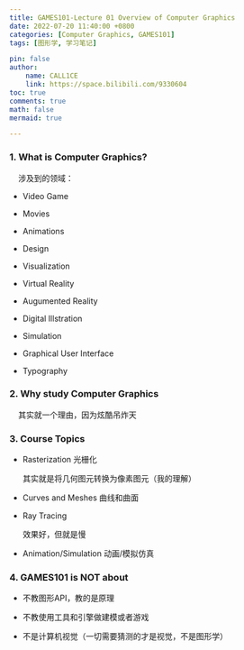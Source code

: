 ```yaml
---
title: GAMES101-Lecture 01 Overview of Computer Graphics
date: 2022-07-20 11:40:00 +0800
categories: [Computer Graphics, GAMES101]
tags: [图形学, 学习笔记]

pin: false
author: 
    name: CALL1CE
    link: https://space.bilibili.com/9330604
toc: true
comments: true
math: false
mermaid: true

---
```


### 1. What is Computer Graphics?

    涉及到的领域：

- Video Game

- Movies

- Animations

- Design

- Visualization

- Virtual Reality

- Augumented Reality

- Digital Illstration

- Simulation

- Graphical User Interface

- Typography

### 2. Why study Computer Graphics

    其实就一个理由，因为炫酷吊炸天

### 3. Course Topics

- Rasterization 光栅化
  
  其实就是将几何图元转换为像素图元（我的理解）

- Curves and Meshes 曲线和曲面

- Ray Tracing
  
  效果好，但就是慢

- Animation/Simulation 动画/模拟仿真

### 4. GAMES101 is NOT about

- 不教图形API，教的是原理

- 不教使用工具和引擎做建模或者游戏

- 不是计算机视觉（一切需要猜测的才是视觉，不是图形学）
